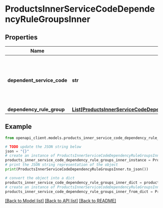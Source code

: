 # ProductsInnerServiceCodeDependencyRuleGroupsInner


## Properties

Name | Type | Description | Notes
------------ | ------------- | ------------- | -------------
**dependent_service_code** | **str** | Dependent special service charge code where the rule groups are applied | [optional] 
**dependency_rule_group** | [**List[ProductsInnerServiceCodeDependencyRuleGroupsInnerDependencyRuleGroupInner]**](ProductsInnerServiceCodeDependencyRuleGroupsInnerDependencyRuleGroupInner.md) |  | [optional] 

## Example

```python
from openapi_client.models.products_inner_service_code_dependency_rule_groups_inner import ProductsInnerServiceCodeDependencyRuleGroupsInner

# TODO update the JSON string below
json = "{}"
# create an instance of ProductsInnerServiceCodeDependencyRuleGroupsInner from a JSON string
products_inner_service_code_dependency_rule_groups_inner_instance = ProductsInnerServiceCodeDependencyRuleGroupsInner.from_json(json)
# print the JSON string representation of the object
print(ProductsInnerServiceCodeDependencyRuleGroupsInner.to_json())

# convert the object into a dict
products_inner_service_code_dependency_rule_groups_inner_dict = products_inner_service_code_dependency_rule_groups_inner_instance.to_dict()
# create an instance of ProductsInnerServiceCodeDependencyRuleGroupsInner from a dict
products_inner_service_code_dependency_rule_groups_inner_from_dict = ProductsInnerServiceCodeDependencyRuleGroupsInner.from_dict(products_inner_service_code_dependency_rule_groups_inner_dict)
```
[[Back to Model list]](../README.md#documentation-for-models) [[Back to API list]](../README.md#documentation-for-api-endpoints) [[Back to README]](../README.md)


